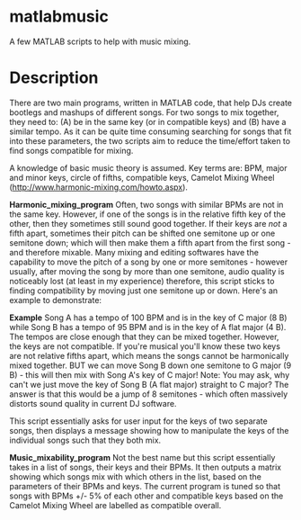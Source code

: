 # matlabmusic
A few MATLAB scripts to help with music mixing.

# Description

There are two main programs, written in MATLAB code, that help DJs create bootlegs and mashups of different songs. For two songs to mix together, they need to: (A) be in the same key (or in compatible keys) and (B) have a similar tempo. As it can be quite time consuming searching for songs that fit into these parameters, the two scripts aim to reduce the time/effort taken to find songs compatible for mixing.

A knowledge of basic music theory is assumed. Key terms are: BPM, major and minor keys, circle of fifths, compatible keys, Camelot Mixing Wheel (http://www.harmonic-mixing.com/howto.aspx).

**Harmonic_mixing_program**
Often, two songs with similar BPMs are not in the same key. However, if one of the songs is in the relative fifth key of the other, then they sometimes still sound good together. If their keys are *not* a fifth apart, sometimes their pitch can be shifted one semitone up or one semitone down; which will then make them a fifth apart from the first song - and therefore mixable. Many mixing and editing softwares have the capability to move the pitch of a song by one or more semitones - however usually, after moving the song by more than one semitone, audio quality is noticeably lost (at least in my experience) therefore, this script sticks to finding compatibility by moving just one semitone up or down. Here's an example to demonstrate:

**Example**
Song A has a tempo of 100 BPM and is in the key of C major (8 B) while Song B has a tempo of 95 BPM and is in the key of A flat major (4 B). The tempos are close enough that they can be mixed together.
However, the keys are not compatible. If you're musical you'll know these two keys are not relative fifths apart, which means the songs cannot be harmonically mixed together. BUT we can move Song B down one semitone to G major (9 B) - this will then mix with Song A's key of C major! 
Note: You may ask, why can't we just move the key of Song B (A flat major) straight to C major? The answer is that this would be a jump of 8 semitones - which often massively distorts sound quality in current DJ software.

This script essentially asks for user input for the keys of two separate songs, then displays a message showing how to manipulate the keys of the individual songs such that they both mix. 


**Music_mixability_program**
Not the best name but this script essentially takes in a list of songs, their keys and their BPMs. It then outputs a matrix showing which songs mix with which others in the list, based on the parameters of their BPMs and keys. The current program is tuned so that songs with BPMs +/- 5% of each other and compatible keys based on the Camelot Mixing Wheel are labelled as compatible overall.
